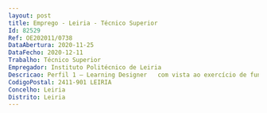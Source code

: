 ```yaml
--- 
layout: post
title: Emprego - Leiria - Técnico Superior
Id: 82529
Ref: OE202011/0738
DataAbertura: 2020-11-25
DataFecho: 2020-12-11
Trabalho: Técnico Superior
Empregador: Instituto Politécnico de Leiria
Descricao: Perfil 1 – Learning Designer   com vista ao exercício de funções consultivas, de estudo, planeamento, programação, avaliação e aplicação de métodos e processos de natureza técnica e ou científica, que envolvam o apoio pedagógico, metodologias pedagógicas inovadoras, formação online e produção de conteúdos educacionais, no âmbito do ensino a distância e plataformas de apoio à formação, privilegiando se os candidatos que sejam detentores de   Bons conhecimentos de pedagogias inovadoras em contexto presencial e online   Bons conhecimentos na construção de storyboards guião para produção de recursos didáticos    Bons conhecimentos de plataformas digitais de apoio ao ensino (Moodle, ferramentas web 2.0)    Conhecimentos de usabilidade e acessibilidade na web    Fluência em língua inglesa (falada e escrita).Perfil 2 – Administração de aplicações WEB    com vista ao exercício de funções consultivas, de estudo, planeamento, programação, avaliação e aplicação de métodos e processos de natureza técnica e ou científica, que envolvam a administração de sistemas e de serviços, nomeadamente instalação, administração, manutenção, monitorização e apoio técnico de aplicações WEB, privilegiando se os candidatos com fluência em língua inglesa (falada e escrita) e com conhecimentos nas seguintes tecnologias   Programação em PHP para desenvolvimento ou personalização de módulos e temas para as plataformas WordPress, Moodle, osTicket    Experiência com tecnologias de front end para a Web (HTML, CSS e JavaScript)   Noções de acessibilidade digital    Conhecimentos na produção, transmissão e publicação de conteúdos multimédia em áudio, vídeo e imagem    Apoio técnico aos utilizadores   Segurança de sistemas e de dados. Perfil 3 – Produção e Gestão Multimédia    com vista ao exercício de funções consultivas, de estudo, planeamento, programação, avaliação e aplicação de métodos e processos de natureza técnica e ou científica envolvendo a construção e gestão de conteúdos de comunicação (escritos e audiovisuais) e gestão e dinamização de página web e redes sociais,  privilegiando se os candidatos que sejam detentores de   Bons conhecimentos de gestão de conteúdos em plataformas digitais (YouTube, Facebook, Instagram, LinkedIn e Twitter)   Bons conhecimentos na construção de storyboards e produção de vídeos e conteúdos interativos    Bons conhecimentos de streaming e transmissão para a web    Conhecimentos de usabilidade e acessibilidade na web    Fluência em língua inglesa (falada e escrita).  Perfil 4 – Produção de conteúdos em língua inglesa – com vista ao exercício de funções consultivas, de estudo, planeamento, programação, avaliação e aplicação de métodos e processos de natureza técnica e ou científica envolvendo a produção e tradução de conteúdos em português e inglês, privilegiando se os candidatos que sejam detentores de   Bons conhecimentos de gestão de conteúdos em páginas web e plataformas digitais   Bons conhecimentos de produção de conteúdos em páginas web e plataformas digitais.
CodigoPostal: 2411-901 LEIRIA
Concelho: Leiria
Distrito: Leiria
--- 
```

